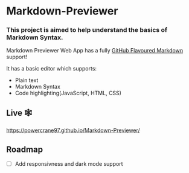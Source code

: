 # Markdown-Previewer 

### This project is aimed to help understand the basics of Markdown Syntax.

Markdown Previewer Web App has a fully [GitHub Flavoured Markdown](https://docs.github.com/en/get-started/writing-on-github/getting-started-with-writing-and-formatting-on-github/basic-writing-and-formatting-syntax) support! 

It has a basic editor which supports:
- Plain text
- Markdown Syntax
- Code highlighting(JavaScript, HTML, CSS)

## Live 🕸
https://powercrane97.github.io/Markdown-Previewer/



## Roadmap

- [ ] Add responsivness and dark mode support
